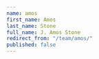 ```yaml
---
name: amos
first_name: Amos
last_name: Stone
full_name: J. Amos Stone
redirect_from: "/team/amos/"
published: false
---
```


